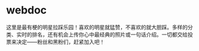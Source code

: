 # webdoc
这里是最有梗的明星拉踩乐园！喜欢的明星就猛赞，不喜欢的就大胆踩。多样的分类、实时的排名，还有机会上传你心中最经典的照片或一句话介绍。一切都交给投票来决定——粉丝和黑粉们，赶紧加入吧！
